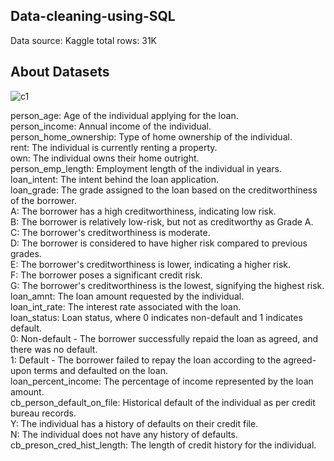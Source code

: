 ## Data-cleaning-using-SQL
Data source: Kaggle
total rows: 31K
## About Datasets
![c1](https://github.com/Arunsangeeta/Data-cleaning-using-SQL/assets/110085545/4ae5d258-7e0b-4ee4-8dfc-085651cd2f4d)

person_age: Age of the individual applying for the loan.<br>
person_income: Annual income of the individual.<br>
person_home_ownership: Type of home ownership of the individual.<br>
rent: The individual is currently renting a property.<br>
own: The individual owns their home outright.<br>
person_emp_length: Employment length of the individual in years.<br>
loan_intent: The intent behind the loan application.<br>
loan_grade: The grade assigned to the loan based on the creditworthiness of the borrower.<br>
A: The borrower has a high creditworthiness, indicating low risk.<br>
B: The borrower is relatively low-risk, but not as creditworthy as Grade A.<br>
C: The borrower's creditworthiness is moderate.<br>
D: The borrower is considered to have higher risk compared to previous grades.<br>
E: The borrower's creditworthiness is lower, indicating a higher risk.<br>
F: The borrower poses a significant credit risk.<br>
G: The borrower's creditworthiness is the lowest, signifying the highest risk.<br>
loan_amnt: The loan amount requested by the individual.<br>
loan_int_rate: The interest rate associated with the loan.<br>
loan_status: Loan status, where 0 indicates non-default and 1 indicates default.<br>
0: Non-default - The borrower successfully repaid the loan as agreed, and there was no default.<br>
1: Default - The borrower failed to repay the loan according to the agreed-upon terms and defaulted on the loan.<br>
loan_percent_income: The percentage of income represented by the loan amount.<br>
cb_person_default_on_file: Historical default of the individual as per credit bureau records.<br>
Y: The individual has a history of defaults on their credit file.<br>
N: The individual does not have any history of defaults.<br>
cb_preson_cred_hist_length: The length of credit history for the individual.<br>



